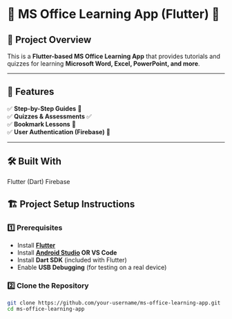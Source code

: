 # 📝 MS Office Learning App (Flutter) 📱

## 🚀 Project Overview  
This is a **Flutter-based MS Office Learning App** that provides tutorials and quizzes for learning **Microsoft Word, Excel, PowerPoint, and more**.  

---

## 📌 Features  
✅ **Step-by-Step Guides** 📖  
✅ **Quizzes & Assessments** ✅  
✅ **Bookmark Lessons** 🔖  
✅ **User Authentication (Firebase)** 🔐  

---
## 🛠 Built With
Flutter (Dart)
Firebase

## 🏗 Project Setup Instructions  

### 1️⃣ Prerequisites  
- Install **[Flutter](https://flutter.dev/docs/get-started/install)**  
- Install **[Android Studio](https://developer.android.com/studio) OR VS Code**  
- Install **Dart SDK** (included with Flutter)  
- Enable **USB Debugging** (for testing on a real device)  

### 2️⃣ Clone the Repository  
```bash
git clone https://github.com/your-username/ms-office-learning-app.git
cd ms-office-learning-app


